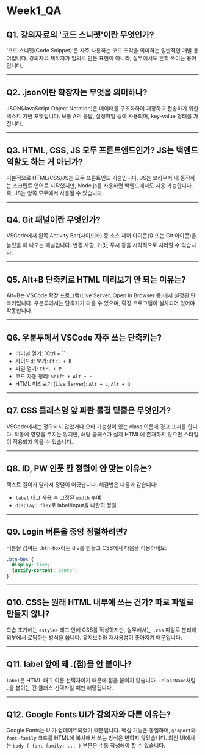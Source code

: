 # Week1_QA

## Q1. 강의자료의 '코드 스니펫'이란 무엇인가?
‘코드 스니펫(Code Snippet)’은 자주 사용하는 코드 조각을 의미하는 일반적인 개발 용어입니다. 강의자료 제작자가 임의로 만든 표현이 아니라, 실무에서도 흔히 쓰이는 용어입니다.

---

## Q2. .json이란 확장자는 무엇을 의미하나?
JSON(JavaScript Object Notation)은 데이터를 구조화하여 저장하고 전송하기 위한 텍스트 기반 포맷입니다. 보통 API 응답, 설정파일 등에 사용되며, key-value 형태를 가집니다.

---

## Q3. HTML, CSS, JS 모두 프론트엔드인가? JS는 백엔드 역할도 하는 거 아닌가?
기본적으로 HTML/CSS/JS는 모두 프론트엔드 기술입니다. JS는 브라우저 내 동작하는 스크립트 언어로 시작했지만, Node.js를 사용하면 백엔드에서도 사용 가능합니다. 즉, JS는 양쪽 모두에서 사용될 수 있습니다.

---

## Q4. Git 패널이란 무엇인가?
VSCode에서 왼쪽 Activity Bar(사이드바) 중 소스 제어 아이콘(🔃 또는 Git 아이콘)을 눌렀을 때 나오는 패널입니다. 변경 사항, 커밋, 푸시 등을 시각적으로 처리할 수 있습니다.

---

## Q5. Alt+B 단축키로 HTML 미리보기 안 되는 이유는?
Alt+B는 VSCode 확장 프로그램(Live Server, Open in Browser 등)에서 설정된 단축키입니다. 우분투에서는 단축키가 다를 수 있으며, 확장 프로그램이 설치되어 있어야 작동합니다.

---

## Q6. 우분투에서 VSCode 자주 쓰는 단축키는?

- 터미널 열기: `Ctrl + \``
- 사이드바 보기: `Ctrl + B`
- 파일 열기: `Ctrl + P`
- 코드 자동 정리: `Shift + Alt + F`
- HTML 미리보기 (Live Server): `Alt + L`, `Alt + O`

---

## Q7. CSS 클래스명 앞 파란 물결 밑줄은 무엇인가?
VSCode에서는 정의되지 않았거나 오타 가능성이 있는 class 이름에 경고 표시를 합니다. 작동에 영향을 주지는 않지만, 해당 클래스가 실제 HTML에 존재하지 않으면 스타일이 적용되지 않을 수 있습니다.

---

## Q8. ID, PW 인풋 칸 정렬이 안 맞는 이유는?
텍스트 길이가 달라서 정렬이 어긋납니다. 해결법은 다음과 같습니다:

- `label` 태그 사용 후 고정된 `width` 부여
- `display: flex`로 label/input을 나란히 정렬

---

## Q9. Login 버튼을 중앙 정렬하려면?
버튼을 감싸는 `.btn-box`라는 div를 만들고 CSS에서 다음을 적용하세요:

```css
.btn-box {
  display: flex;
  justify-content: center;
}
```

---

## Q10. CSS는 원래 HTML 내부에 쓰는 건가? 따로 파일로 만들지 않나?
학습 초기에는 `<style>` 태그 안에 CSS를 작성하지만, 실무에서는 `.css` 파일로 분리해 외부에서 로딩하는 방식을 씁니다. 유지보수와 재사용성이 좋아지기 때문입니다.

---

## Q11. label 앞에 왜 .(점)을 안 붙이나?
`label`은 HTML 태그 이름 선택자이기 때문에 점을 붙이지 않습니다. `.className`처럼 `.`을 붙이는 건 클래스 선택자일 때만 해당됩니다.

---

## Q12. Google Fonts UI가 강의자와 다른 이유는?
Google Fonts는 UI가 업데이트되었기 때문입니다. 핵심 기능은 동일하며, `@import`와 `font-family` 코드를 HTML에 복사해서 쓰는 방식은 변하지 않았습니다. 최신 UI에서는 `body { font-family: ... }` 부분은 수동 작성해야 할 수 있습니다.